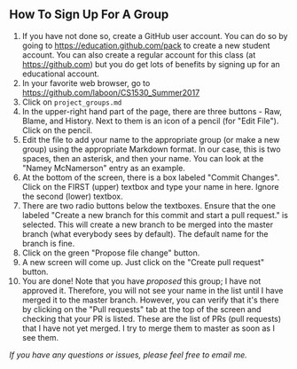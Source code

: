 ## How To Sign Up For A Group

1. If you have not done so, create a GitHub user account.  You can do so by going to https://education.github.com/pack to create a new student account.  You can also create a regular account for this class (at https://github.com) but you do get lots of benefits by signing up for an educational account.
1. In your favorite web browser, go to https://github.com/laboon/CS1530_Summer2017
2. Click on `project_groups.md`
3. In the upper-right hand part of the page, there are three buttons - Raw, Blame, and History.  Next to them is an icon of a pencil (for "Edit File").  Click on the pencil.
4. Edit the file to add your name to the appropriate group (or make a new group) using the appropriate Markdown format.  In our case, this is two spaces, then an asterisk, and then your name.  You can look at the "Namey McNamerson" entry as an example.  
5. At the bottom of the screen, there is a box labeled "Commit Changes".  Click on the FIRST (upper) textbox and type your name in here.  Ignore the second (lower) textbox.
6. There are two radio buttons below the textboxes.  Ensure that the one labeled "Create a new branch for this commit and start a pull request." is selected.  This will create a new branch to be merged into the master branch (what everybody sees by default).  The default name for the branch is fine.
7. Click on the green "Propose file change" button.
8. A new screen will come up.  Just click on the "Create pull request" button.
9. You are done!  Note that you have _proposed_ this group; I have not approved it.  Therefore, you will not see your name in the list until I have merged it to the master branch.  However, you can verify that it's there by clicking on the "Pull requests" tab at the top of the screen and checking that your PR is listed.  These are the list of PRs (pull requests) that I have not yet merged.  I try to merge them to master as soon as I see them.  

_If you have any questions or issues, please feel free to email me._